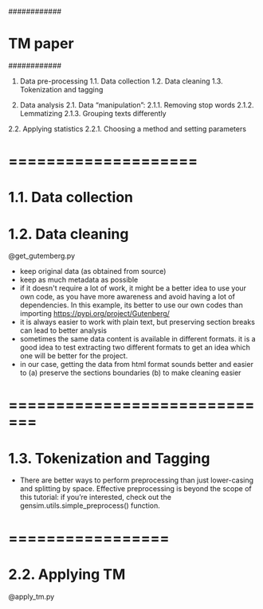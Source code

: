 ############
# TM paper #
############

1.	Data pre-processing
1.1.	Data collection
1.2.	Data cleaning
1.3.	Tokenization and tagging


2.	Data analysis
2.1.	Data “manipulation”:
2.1.1.	Removing stop words 
2.1.2.	Lemmatizing
2.1.3.	Grouping texts differently

2.2.	Applying statistics
2.2.1.	Choosing a method and setting parameters


# ==================== #
# 1.1. Data collection #
# 1.2. Data cleaning   #

@get_gutemberg.py

- keep original data (as obtained from source)
- keep as much metadata as possible
- if it doesn't require a lot of work, it might be a better idea to use your own code, as you have more awareness and avoid having a lot of dependencies. In this example, its better to use our own codes than importing https://pypi.org/project/Gutenberg/
- it is always easier to work with plain text, but preserving section breaks can lead to better analysis
- sometimes the same data content is available in different formats. it is a good idea to test extracting two different formats to get an idea which one will be better for the project.
- in our case, getting the data from html format sounds better and easier to (a) preserve the sections boundaries (b) to make cleaning easier


# ============================= #
# 1.3. Tokenization and Tagging #

- There are better ways to perform preprocessing than just lower-casing and splitting by space. Effective preprocessing is beyond the scope of this tutorial: if you’re interested, check out the gensim.utils.simple_preprocess() function.


# ================= #
# 2.2. Applying TM #

@apply_tm.py